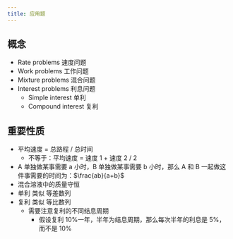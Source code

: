 ```yaml
---
title: 应用题
---
```


## 概念

- Rate problems 速度问题
- Work problems 工作问题
- Mixture problems 混合问题
- Interest problems 利息问题
  - Simple interest 单利
  - Compound interest 复利

## 重要性质

- 平均速度 = 总路程 / 总时间
  - 不等于：平均速度 = 速度 1 + 速度 2 / 2
- A 单独做某事需要 a 小时，B 单独做某事需要 b 小时，那么 A 和 B 一起做这件事需要的时间为：$\frac{ab}{a+b}$
- 混合溶液中的质量守恒
- 单利 类似 等差数列
- 复利 类似 等比数列
  - 需要注意复利的不同结息周期
    - 假设复利 10%一年，半年为结息周期，那么每次半年的利息是 5%，而不是 10%
